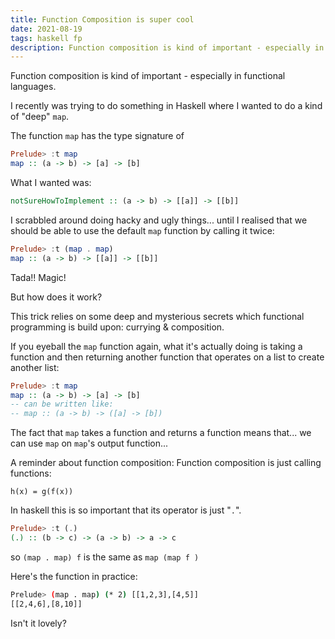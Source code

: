 ```yaml
---
title: Function Composition is super cool
date: 2021-08-19
tags: haskell fp
description: Function composition is kind of important - especially in functional languages.
---
```


Function composition is kind of important - especially in functional languages.

I recently was trying to do something in Haskell where I wanted to do a kind of "deep" `map`.

The function `map` has the type signature of

```haskell
Prelude> :t map
map :: (a -> b) -> [a] -> [b]
```

What I wanted was:

```haskell
notSureHowToImplement :: (a -> b) -> [[a]] -> [[b]]
```

I scrabbled around doing hacky and ugly things... until I realised that we should be able to use the default `map` function by calling it twice:

```haskell
Prelude> :t (map . map)
map :: (a -> b) -> [[a]] -> [[b]]
```

Tada!! Magic!

But how does it work?

This trick relies on some deep and mysterious secrets which functional programming is build upon: currying & composition.

If you eyeball the `map` function again, what it's actually doing is taking a function and then returning another function that operates on a list to create another list:

```haskell
Prelude> :t map
map :: (a -> b) -> [a] -> [b]
-- can be written like:
-- map :: (a -> b) -> ([a] -> [b])
```

The fact that `map` takes a function and returns a function means that... we can use `map` on `map`'s output function...

A reminder about function composition:
Function composition is just calling functions:

```nil
h(x) = g(f(x))
```

In haskell this is so important that its operator is just "`.`".

```haskell
Prelude> :t (.)
(.) :: (b -> c) -> (a -> b) -> a -> c
```

so `(map . map) f` is the same as `map (map f )`

Here's the function in practice:

```sh
Prelude> (map . map) (* 2) [[1,2,3],[4,5]]
[[2,4,6],[8,10]]
```

Isn't it lovely?
